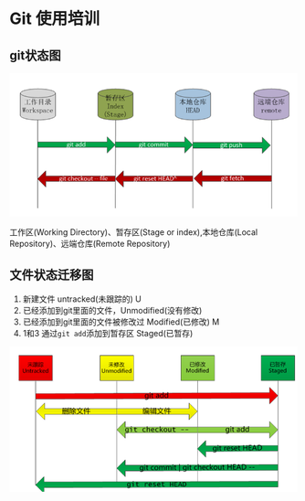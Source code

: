 # Git 使用培训


## git状态图
![git-status.png](./img/git-status.png)

工作区(Working Directory)、暂存区(Stage or index),本地仓库(Local Repository)、远端仓库(Remote Repository)


## 文件状态迁移图

1. 新建文件 untracked(未跟踪的) U
2. 已经添加到git里面的文件，Unmodified(没有修改)
3. 已经添加到git里面的文件被修改过 Modified(已修改) M
4. 1和3 通过`git add`添加到暂存区 Staged(已暂存)

![git-file-status.png](./img/git-file-status.png)
